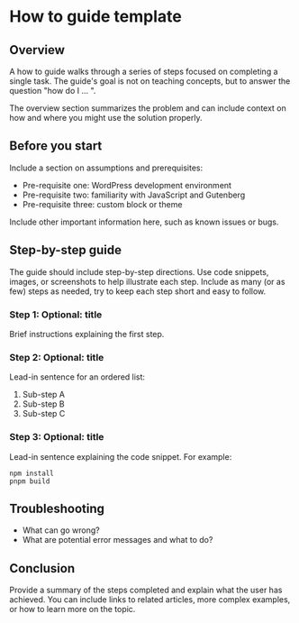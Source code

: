 # How to guide template

## Overview

A how to guide walks through a series of steps focused on completing a single task. The guide's goal is not on teaching concepts, but to answer the question "how do I ... ".

The overview section summarizes the problem and can include context on how and where you might use the solution properly.

## Before you start

Include a section on assumptions and prerequisites:

-   Pre-requisite one: WordPress development environment
-   Pre-requisite two: familiarity with JavaScript and Gutenberg
-   Pre-requisite three: custom block or theme

Include other important information here, such as known issues or bugs.

## Step-by-step guide

The guide should include step-by-step directions. Use code snippets, images, or screenshots to help illustrate each step. Include as many (or as few) steps as needed, try to keep each step short and easy to follow.

### Step 1: Optional: title

Brief instructions explaining the first step.

### Step 2: Optional: title

Lead-in sentence for an ordered list:

1. Sub-step A
1. Sub-step B
1. Sub-step C

### Step 3: Optional: title

Lead-in sentence explaining the code snippet. For example:

```shell
npm install
pnpm build
```

## Troubleshooting

-   What can go wrong?
-   What are potential error messages and what to do?

## Conclusion

Provide a summary of the steps completed and explain what the user has achieved. You can include links to related articles, more complex examples, or how to learn more on the topic.

<!--
This documentation is based on templates from The Good Docs Project.
This comment can be removed in your guide.
-->
